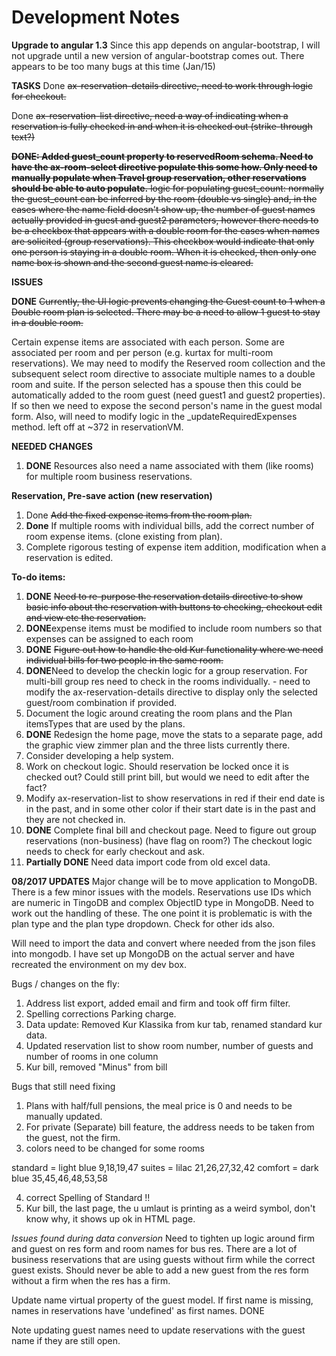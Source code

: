 Development Notes
=================

**Upgrade to angular 1.3**
Since this app depends on angular-bootstrap, I will not upgrade until a new version of angular-bootstrap comes out. There
appears to be too many bugs at this time (Jan/15)


 **TASKS**
  Done ~~ax-reservation-details directive, need to work through logic for checkout.~~

  Done ~~ax-reservation-list directive, need a way of indicating when a reservation is fully checked in and when it is checked out (strike-through text?)~~

  ~~**DONE: Added guest_count property to reservedRoom schema. Need to have the ax-room-select directive populate this some how. Only
  need to manually populate when Travel group reservation, other reservations should be able to auto populate.**
  logic for populating guest_count:
    normally the guest_count can be inferred by the room (double vs single) and, in the cases where the name field doesn't show up,
    the number of guest names actually provided in guest and guest2 parameters, however there needs to be a checkbox
    that appears with a double room for the cases when names are solicited (group reservations). This checkbox would
    indicate that only one person is staying in a double room. When it is checked, then only one name box is shown and the
    second guest name is cleared.~~


**ISSUES**

**DONE** ~~Currently, the UI logic prevents changing the Guest count to 1 when a Double room plan is selected. There may be a need
to allow 1 guest to stay in a double room.~~

Certain expense items are associated with each person. Some are associated per room and per person (e.g. kurtax for
multi-room reservations). We may need to modify the Reserved room collection and the subsequent select room directive to
associate multiple names to a double room and suite. If the person selected has a spouse then this could be
automatically added to the room guest (need guest1 and guest2 properties).
If so then we need to expose the second person's name in the guest modal form. Also, will need to modify logic in
the _updateRequiredExpenses method. left off at ~372 in reservationVM.

**NEEDED CHANGES**

1. **DONE** Resources also need a name associated with them (like rooms) for multiple room business reservations.

**Reservation, Pre-save action (new reservation)**

  1. Done ~~Add the fixed expense items from the room plan.~~
  2. **Done** If multiple rooms with individual bills, add the correct number of room expense items. (clone existing from plan).
  3. Complete rigorous testing of expense item addition, modification when a reservation is edited.

 **To-do items:**

 1. **DONE** ~~Need to re-purpose the reservation details directive to show basic info about the reservation with buttons
    to checking, checkout edit and view etc the reservation.~~
 4. **DONE**expense items must be modified to include room numbers so that expenses can be assigned to each room
 5. **DONE** ~~Figure out how to handle the old Kur functionality where we need individual bills for two people in the same room.~~
 3. **DONE**Need to develop the checkin logic for a group reservation. For multi-bill group res need to check in the rooms
    individually. - need to modify the ax-reservation-details directive to display only the selected guest/room combination if provided.
 2. Document the logic around creating the room plans and the Plan itemsTypes that are used by the plans.
 2. **DONE** Redesign the home page, move the stats to a separate page, add the graphic view zimmer plan and the three lists
    currently there.
 6. Consider developing a help system.
 7. Work on checkout logic. Should reservation be locked once it is checked out? Could still print bill, but would we need to edit after the fact?
 8. Modify ax-reservation-list to show reservations in red if their end date is in the past, and in some other color if
 their start date is in the past and they are not checked in.
 9. **DONE** Complete final bill and checkout page. Need to figure out group reservations (non-business) (have flag on room?) The
 checkout logic needs to check for early checkout and ask.
 10. **Partially DONE** Need data import code from old excel data.

**08/2017 UPDATES**
Major change will be to move application to MongoDB. There is a few minor issues with the models. Reservations use IDs which are numeric in TingoDB and complex ObjectID type in MongoDB. Need to work out the handling of these. The one point it is problematic is with the plan type and the plan type dropdown. Check for other ids also.

Will need to import the data and convert where needed from the json files into mongodb. I have set up MongoDB on the actual server and have recreated the environment on my dev box.

Bugs / changes on the fly:
1) Address list export, added email and firm and took off firm filter.
2) Spelling corrections Parking charge.
3) Data update: Removed Kur Klassika from kur tab, renamed standard kur data.
4) Updated reservation list to show room number, number of guests and number of rooms in one column
5) Kur bill, removed "Minus" from bill

Bugs that still need fixing
1) Plans with half/full pensions, the meal price is 0 and needs to be manually updated.
2) For private (Separate) bill feature, the address needs to be taken from the guest, not the firm.
3) colors need to be changed for some rooms

standard = light blue  9,18,19,47 
suites = lilac 21,26,27,32,42
comfort = dark blue 35,45,46,48,53,58

4) correct Spelling of Standard !!
5) Kur bill, the last page, the u umlaut is printing as a weird symbol, don't know why, it shows up ok in HTML page.

*Issues found during data conversion*
Need to tighten up logic around firm and guest on res form and room names for bus res. There are a lot of business reservations that are using guests without firm while the correct guest exists. Should never be able to add a new guest from the res form without a firm when the res has a firm.

Update name virtual property of the guest model. If first name is missing, names in reservations have 'undefined' as first names. DONE

Note updating guest names need to update reservations with the guest name if they are still open.